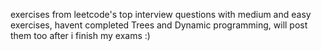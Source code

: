 exercises from leetcode's top interview questions with medium and easy exercises, 
havent completed Trees and Dynamic programming, will post them too after i finish my exams :)

